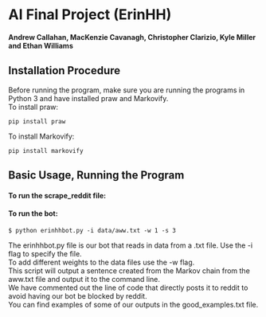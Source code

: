 # AI Final Project (ErinHH)
#### Andrew Callahan, MacKenzie Cavanagh, Christopher Clarizio, Kyle Miller and Ethan Williams

## Installation Procedure
Before running the program, make sure you are running the programs in Python 3 and have installed praw and Markovify.    
To install praw:
```
pip install praw
```
To install Markovify:
```
pip install markovify
```

## Basic Usage, Running the Program

#### To run the scrape_reddit file:

#### To run the bot:
```
$ python erinhhbot.py -i data/aww.txt -w 1 -s 3
```
The erinhhbot.py file is our bot that reads in data from a .txt file. Use the -i flag to specify the file.    
To add different weights to the data files use the -w flag.     
This script will output a sentence created from the Markov chain from the aww.txt file and output it to the command line.     
We have commented out the line of code that directly posts it to reddit to avoid having our bot be blocked by reddit.       
You can find examples of some of our outputs in the good_examples.txt file.     

